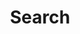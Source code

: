 ---
title: "Search" # in any language you want
layout: "search" # is necessary
url: "/search/"
# description: "Description for Search"
summary: "search"
placeholder: "find article"
---